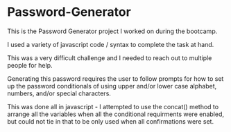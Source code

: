# Password-Generator

This is the Password Generator project I worked on during the bootcamp. 

I used a variety of javascript code / syntax to complete the task at hand. 

This was a very difficult challenge and I needed to reach out to multiple people for help.

Generating this password requires the user to follow prompts for how to set up the password conditionals of using upper and/or lower case alphabet, numbers, and/or special characters. 

This was done all in javascript - I attempted to use the concat() method to arrange all the variables when all the conditional requirments were enabled, but could not tie in that to be only used when all confirmations were set. 

